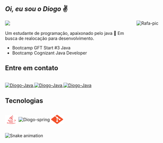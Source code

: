 ## *Oi, eu sou o Diogo* ✌️
![](https://komarev.com/ghpvc/?username=diogo-lacerda&style=flat-square&color=yellow)
  <img align="right" alt="Rafa-pic" height="300" src="https://user-images.githubusercontent.com/87655126/149798760-8974ec5f-70ef-45a3-a5d9-a765aa6b6959.png?width=1000&height=1000" data-canonical-src="https://user-images.githubusercontent.com/28950541/147153996-6b8825aa-289b-4377-9c8d-9396c670a5ba.png?width=473&height=473" style="max-width: 100%;">



Um estudante de programação, apaixonado pelo java 💚
 Em busca de realocação para desenvolvimento. 

 - Bootcamp GFT Start #3 Java
 - Bootcamp Cognizant Java Developer
 
## Entre em contato

<div style="display: inline_block"><br>
  <a href="https://www.linkedin.com/in/diogo-lacerda-059071a5/" target="blank">
   <img align="center" alt="Diogo-Java" height="40" width="40" src="https://user-images.githubusercontent.com/28950541/147156057-16b83798-3c9b-43b0-ac29-a17dfbe98f31.png">
  </a>
  <a href="mailto:dyogot30@gmail.com?subject=Oiii%20again" target="blank">
   <img align="center" alt="Diogo-Java" height="40" width="40" src="https://user-images.githubusercontent.com/28950541/147156605-d9db2140-cf49-4d0a-b526-e238528aa819.png">
  </a>
  <a href="https://api.whatsapp.com/send?phone=5563992725371&text=Oii" target="blank">
   <img align="center" alt="Diogo-Java" height="40" width="40" src="https://user-images.githubusercontent.com/28950541/147156845-9db3d6e5-994c-4287-9d9a-43f999588ef2.png">
  </a>
</div>


## Tecnologias

<div style="display: inline_block"><br>
  <img align="center" alt="Diogo-Java" height="30" width="40" src="https://raw.githubusercontent.com/devicons/devicon/master/icons/java/java-plain.svg">
  <img align="center" alt="Diogo-spring" height="30" width="40" src="https://cdn.jsdelivr.net/gh/devicons/devicon/icons/spring/spring-original.svg" />
  <img align="center" alt="Diogo-git" height="30" width="40" src="https://raw.githubusercontent.com/devicons/devicon/master/icons/git/git-plain.svg">

</div>

  ##
  
  ![Snake animation](https://github.com/engenny/engenny/blob/output/github-contribution-grid-snake.svg)
 
<!--
**Diogo-lacerda/Diogo-lacerda** is a ✨ _special_ ✨ repository because its `README.md` (this file) appears on your GitHub profile.

Here are some ideas to get you started:

- 🔭 I’m currently working on ...
- 🌱 I’m currently learning ...
- 👯 I’m looking to collaborate on ...
- 🤔 I’m looking for help with ...
- 💬 Ask me about ...
- 📫 How to reach me: ...
- 😄 Pronouns: ...
- ⚡ Fun fact: ...
-->
